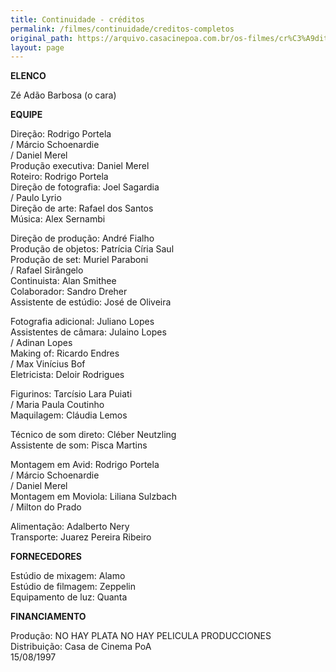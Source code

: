 ```yaml
---
title: Continuidade - créditos
permalink: /filmes/continuidade/creditos-completos
original_path: https://arquivo.casacinepoa.com.br/os-filmes/cr%C3%A9ditos/continuidade.html
layout: page
---
```

**ELENCO**

Zé Adão Barbosa (o cara)

**EQUIPE**

Direção: Rodrigo Portela\
/ Márcio Schoenardie\
/ Daniel Merel\
Produção executiva: Daniel Merel\
Roteiro: Rodrigo Portela\
Direção de fotografia: Joel Sagardia\
/ Paulo Lyrio\
Direção de arte: Rafael dos Santos\
Música: Alex Sernambi

Direção de produção: André Fialho\
Produção de objetos: Patrícia Círia Saul\
Produção de set: Muriel Paraboni\
/ Rafael Sirângelo\
Continuista: Alan Smithee\
Colaborador: Sandro Dreher\
Assistente de estúdio: José de Oliveira

Fotografia adicional: Juliano Lopes\
Assistentes de câmara: Julaino Lopes\
/ Adinan Lopes\
Making of: Ricardo Endres\
/ Max Vinícius Bof\
Eletricista: Deloir Rodrigues

Figurinos: Tarcísio Lara Puiati\
/ Maria Paula Coutinho\
Maquilagem: Cláudia Lemos

Técnico de som direto: Cléber Neutzling\
Assistente de som: Pisca Martins

Montagem em Avid: Rodrigo Portela\
/ Márcio Schoenardie\
/ Daniel Merel\
Montagem em Moviola: Liliana Sulzbach\
/ Milton do Prado

Alimentação: Adalberto Nery\
Transporte: Juarez Pereira Ribeiro

**FORNECEDORES**

Estúdio de mixagem: Alamo\
Estúdio de filmagem: Zeppelin\
Equipamento de luz: Quanta

**FINANCIAMENTO**

Produção: NO HAY PLATA NO HAY PELICULA PRODUCCIONES\
Distribuição: Casa de Cinema PoA\
15/08/1997
